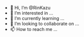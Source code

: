 - 👋 Hi, I’m @RinKazu
- 👀 I’m interested in ...
- 🌱 I’m currently learning ...
- 💞️ I’m looking to collaborate on ...
- 📫 How to reach me ...

<!---
RinKazu/RinKazu is a ✨ special ✨ repository because its `README.md` (this file) appears on your GitHub profile.
You can click the Preview link to take a look at your changes.
--->
